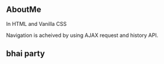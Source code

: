 ## AboutMe
In HTML and Vanilla CSS

Navigation is acheived by using AJAX request and history API.
## bhai party

